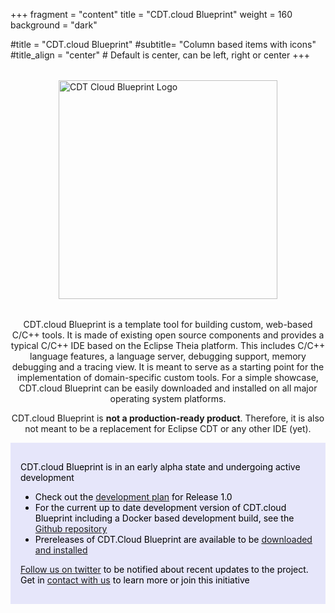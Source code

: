 +++
fragment = "content"
title = "CDT.cloud Blueprint"
weight = 160    
background = "dark"

#title = "CDT.cloud Blueprint"
#subtitle= "Column based items with icons"
#title_align = "center" # Default is center, can be left, right or center
+++

<div style='margin: 2rem;'>
<img src="images/CDTCloudBlueprintLogo.png" alt="CDT Cloud Blueprint Logo" style="display: block; margin: auto; width: 350px;" />
</div>

<p style='text-align: center;'>
CDT.cloud Blueprint is a template tool for building custom, web-based C/C++ tools. It is made of existing open source components and provides a typical C/C++ IDE based on the Eclipse Theia platform. This includes C/C++ language features, a language server, debugging support, memory debugging and a tracing view. It is meant to serve as a starting point for the implementation of domain-specific custom tools. For a simple showcase, CDT.cloud Blueprint can be easily downloaded and installed on all major operating system platforms.
</p>
<p style='text-align: center;'>CDT.cloud Blueprint is <b>not a production-ready product</b>. Therefore, it is also not meant to be a replacement for Eclipse CDT or any other IDE (yet).</p>

<div style='background: lavender;color: black;padding: 1rem'>

CDT.cloud Blueprint is in an early alpha state and undergoing active development

* Check out the [development plan](https://github.com/eclipse-cdt-cloud/cdt-cloud-blueprint/milestone/1) for Release 1.0
* For the current up to date development version of CDT.cloud Blueprint including a Docker based development build, see the [Github repository](https://github.com/eclipse-cdt-cloud/cdt-cloud-blueprint)
* Prereleases of CDT.Cloud Blueprint are available to be [downloaded and installed](https://download.eclipse.org/theia/cdt-cloud/)

[Follow us on twitter](https://twitter.com/CdtCloud") to be notified about recent updates to the project. Get in [contact with us](/contact) to learn more or join this initiative

</div>
